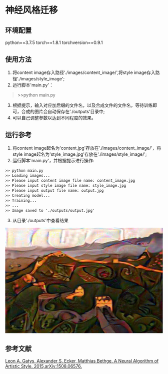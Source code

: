# 神经风格迁移

## 环境配置
python==3.7.5 torch==1.8.1 torchversion==0.9.1

## 使用方法

1. 将content image存入路径'./images/content_image/',将style image存入路径'./images/style_image';
2. 运行脚本'main.py'：
>\>\>python main.py
3. 根据提示，输入对应加后缀的文件名，以及合成文件的文件名，等待训练即可，合成的图片会自动保存在'./outputs'目录中;
4. 可以自己调整参数以达到不同程度的效果。

## 运行参考
1. 将content image起名为'content.jpg'存放在'./images/content_image/'，将style image起名为'style_image.jpg'存放在'./images/style_image/';
2. 运行脚本'main.py'，并根据提示进行操作:
```
>> python main.py
>> Loading images...
>> Please input content image file name: content_image.jpg
>> Please input style image file name: style_image.jpg
>> Please input output file name: output.jpg
>> Creating model...
>> Training...
>> ...
>> Image saved to './outputs/output.jpg'
```
3. 从目录'./outputs'中查看结果

![结果](./outputs/output.jpg)

## 参考文献
[Leon A. Gatys, Alexander S. Ecker, Matthias Bethge. A Neural Algorithm of Artistic Style. 2015,arXiv:1508.06576.](https://arxiv.org/abs/1508.06576)